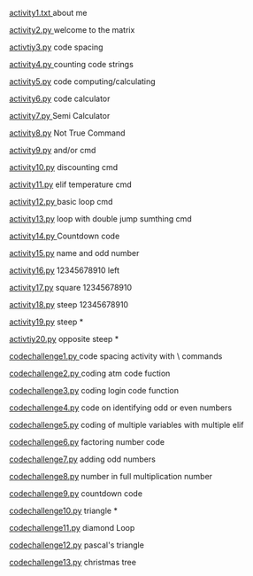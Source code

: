 [activity1.txt 
](https://github.com/KentRovic/ITCS102-FUNDAMENTALS-PROGRAMMING-PYTHON/blob/48762dc67e74d8871c9768ab7c17a81e05228ab7/activity1.txt) about me 

[activity2.py ](https://github.com/KentRovic/ITCS102-FUNDAMENTALS-PROGRAMMING-PYTHON/blob/master/activity2.py) welcome to the matrix

[activtiy3.py](https://github.com/KentRovic/ITCS102-FUNDAMENTALS-PROGRAMMING-PYTHON/blob/master/activity3.py) code spacing

[activity4.py ](https://github.com/KentRovic/ITCS102-FUNDAMENTALS-PROGRAMMING-PYTHON/blob/master/Activity4.py) counting code strings 

[activity5.py](https://github.com/KentRovic/ITCS102-FUNDAMENTALS-PROGRAMMING-PYTHON/blob/master/activity5.py) code computing/calculating

 [activity6.py](https://github.com/KentRovic/ITCS102-FUNDAMENTALS-PROGRAMMING-PYTHON/blob/master/activity6.py) code calculator

[activity7.py
](https://github.com/KentRovic/ITCS102-FUNDAMENTALS-PROGRAMMING-PYTHON/blob/master/activity7.py) Semi Calculator

[activity8.py](https://github.com/KentRovic/ITCS102-FUNDAMENTALS-PROGRAMMING-PYTHON/blob/master/activity8.py) Not True Command

[activity9.py](https://github.com/KentRovic/ITCS102-FUNDAMENTALS-PROGRAMMING-PYTHON/blob/master/activity9.py) and/or cmd

[activity10.py](https://github.com/KentRovic/ITCS102-FUNDAMENTALS-PROGRAMMING-PYTHON/blob/master/activity10.py) discounting cmd

[activity11.py](https://github.com/KentRovic/ITCS102-FUNDAMENTALS-PROGRAMMING-PYTHON/blob/master/activity11.py) elif temperature cmd

[activity12.py ](https://github.com/KentRovic/ITCS102-FUNDAMENTALS-PROGRAMMING-PYTHON/blob/master/activity12.py) basic loop cmd

[activity13.py](https://github.com/KentRovic/ITCS102-FUNDAMENTALS-PROGRAMMING-PYTHON/blob/master/activity13.py) loop with double jump sumthing cmd

[activity14.py
](https://github.com/KentRovic/ITCS102-FUNDAMENTALS-PROGRAMMING-PYTHON/blob/master/activity14.py) Countdown code

[activity15.py](https://github.com/KentRovic/ITCS102-FUNDAMENTALS-PROGRAMMING-PYTHON/blob/master/activity15.py) name and odd number

[activity16.py](https://github.com/KentRovic/ITCS102-FUNDAMENTALS-PROGRAMMING-PYTHON/blob/master/activity16.py) 12345678910 left

[activity17.py](https://github.com/KentRovic/ITCS102-FUNDAMENTALS-PROGRAMMING-PYTHON/blob/master/activity17.py) square 12345678910

[activity18.py](https://github.com/KentRovic/ITCS102-FUNDAMENTALS-PROGRAMMING-PYTHON/blob/master/activity18.py) steep 12345678910

[activity19.py](https://github.com/KentRovic/ITCS102-FUNDAMENTALS-PROGRAMMING-PYTHON/blob/master/activity19.py) steep * 

[activtiy20.py](https://github.com/KentRovic/ITCS102-FUNDAMENTALS-PROGRAMMING-PYTHON/blob/master/activity20.py) opposite steep *



[codechallenge1.py ](https://github.com/KentRovic/ITCS102-FUNDAMENTALS-PROGRAMMING-PYTHON/blob/master/CodeChallenge1.py) code spacing activity with \ commands 

[codechallenge2.py ](https://github.com/KentRovic/ITCS102-FUNDAMENTALS-PROGRAMMING-PYTHON/blob/master/CodeChallenge2.py) coding atm code fuction

[codechallenge3.py](https://github.com/KentRovic/ITCS102-FUNDAMENTALS-PROGRAMMING-PYTHON/blob/master/codechallenge3.py) coding login code function

[codechallenge4.py](https://github.com/KentRovic/ITCS102-FUNDAMENTALS-PROGRAMMING-PYTHON/blob/master/codechallenge4.py) code on identifying odd or even numbers

[codechallenge5.py](https://github.com/KentRovic/ITCS102-FUNDAMENTALS-PROGRAMMING-PYTHON/blob/master/codechallenge5.py) coding of multiple variables with multiple elif

[codechallenge6.py](https://github.com/KentRovic/ITCS102-FUNDAMENTALS-PROGRAMMING-PYTHON/blob/master/codechallenge6.py) factoring number code

[codechallenge7.py](http://github.com/KentRovic/ITCS102-FUNDAMENTALS-PROGRAMMING-PYTHON/blob/master/codechallenge7.py) adding odd numbers

[codechallenge8.py](https://github.com/KentRovic/ITCS102-FUNDAMENTALS-PROGRAMMING-PYTHON/blob/master/codechallenge8.py) number in full multiplication number

[codechallenge9.py](https://github.com/KentRovic/ITCS102-FUNDAMENTALS-PROGRAMMING-PYTHON/blob/master/codechallenge9.py) countdown code

[codechallenge10.py](https://github.com/KentRovic/ITCS102-FUNDAMENTALS-PROGRAMMING-PYTHON/blob/master/codechallenge10.py) triangle *

[codechallenge11.py](https://github.com/KentRovic/ITCS102-FUNDAMENTALS-PROGRAMMING-PYTHON/blob/master/codechallenge11.py) diamond Loop

[codechallenge12.py](https://github.com/KentRovic/ITCS102-FUNDAMENTALS-PROGRAMMING-PYTHON/blob/master/codechallenge12.py) pascal's triangle

[codechallenge13.py](https://github.com/KentRovic/ITCS102-FUNDAMENTALS-PROGRAMMING-PYTHON/blob/master/codechallenge13.py) christmas tree
